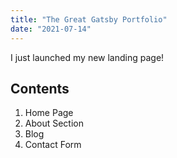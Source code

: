 ```yaml
---
title: "The Great Gatsby Portfolio"
date: "2021-07-14"
---
```


I just launched my new landing page!

## Contents

1. Home Page
2. About Section
3. Blog
4. Contact Form
